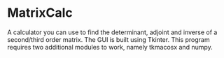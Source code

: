# MatrixCalc

A calculator you can use to find the determinant, adjoint and inverse of a second/third order matrix. 
The GUI is built using Tkinter. This program requires two additional modules to work, namely tkmacosx and numpy.
